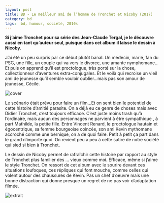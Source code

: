 ```yaml
---
layout: post
title: BD - Le meilleur ami de l’homme de Tronchet et Nicoby (2017)
category: bd
tags:  bd, humour, société, 2010s
---
```


**Si j’aime Tronchet pour sa série des Jean-Claude Tergal, je le découvre aussi en tant qu’auteur seul, puisque dans cet album il laisse le dessin à Nicoby.**

J’ai été un peu surpris par ce début plutôt banal. Un médecin, marié, fan du PSG, une fille, un couple qui va vers le divorce, une amante nymphomane…Et puis on apprend qu’il est proctologue, très porté sur la chose, collectionneur d’aventures extra-conjugales. Et le voilà qui recroise un vieil ami de jeunesse qu’il semble vouloir oublier…mais pas son amour de jeunesse, Cécile.

![cover](https://filedn.eu/llqi9IBxlYouGRXYG2xlROb/img/2020/meilleuramitronchet1.jpg)

Le scénario était prévu pour faire un film…Et on sent bien le potentiel de cette histoire d’amitié parasite. On a déjà eu ce genre de choses mais avec Didier Tronchet, c’est toujours efficace. C’est juste moins trash qu’à l’ordinaire, mais aucun des personnages ne parvient à être sympathique , à part Mathilde, la petite fille. Entre Vincent Renard, le proctologue hautain et égocentrique, sa femme bourgeoise coincée, son ami Kevin mythomane accroché comme une bernique, on a de quoi faire. Petit à petit ça part dans le grand n’importe quoi. On revient peu à peu à cette satire de notre société qui sied si bien à Tronchet.

Le dessin de Nicoby permet de rafraîchir cette histoire par rapport au style de Tronchet plus familier des … vieux comme moi. Efficace, même si j’aime le style Tronchet. On ressort de cet album avec le sourire devant ces situations loufoques, ces répliques qui font mouche, comme celles qui volent autour des chaussures de Kevin. Pas un chef d’oeuvre mais une bonne distraction qui donne presque un regret de ne pas voir d’adaptation filmée.

![extrait](https://filedn.eu/llqi9IBxlYouGRXYG2xlROb/img/2020/meilleuramitronchet2.jpg)

